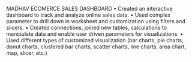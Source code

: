 MADHAV ECOMERCE SALES DASHBOARD 
• Created an interactive dashboard to track and analyze online sales data. 
• Used complex parameter to drill down in worksheet and customization using 
filters and slicers. 
• Created connections, joined new tables, calculations to manipulate data and 
enable user driven parameters for visualizations. 
• Used different types of customized visualization (bar charts, pie charts, donut 
charts, clustered bar charts, scatter charts, line charts, area chart, map, slicer, 
etc.)     
